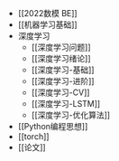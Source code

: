 - [[2022数模 BE]]
- [[机器学习基础]]
- 深度学习
	- [[深度学习问题]]
	- [[深度学习绪论]]
	- [[深度学习-基础]]
	- [[深度学习-进阶]]
	- [[深度学习-CV]]
	- [[深度学习-LSTM]]
	- [[深度学习-优化算法]]
- [[Python编程思想]]
- [[torch]]
- [[论文]]

